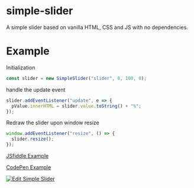 # simple-slider

A simple slider based on vanilla HTML, CSS and JS with no dependencies.

# Example

Initialization

```javascript
const slider = new SimpleSlider("slider", 0, 100, 0);
```

handle the update event

```javascript
slider.addEventListener("update", e => {
  pValue.innerHTML = slider.value.toString() + "%";
});
```

Redraw the slider upon window resize

```javascript
window.addEventListener("resize", () => {
  slider.resize();
});
```

[JSfiddle Example](https://jsfiddle.net/danchitnis/pfevzy3h)

[CodePen Example](https://codepen.io/danchitnis/pen/ZEGYdav)

[![Edit Simple Slider](https://codesandbox.io/static/img/play-codesandbox.svg)](https://codesandbox.io/s/simple-slider-bl267?fontsize=14&hidenavigation=1&theme=dark)
